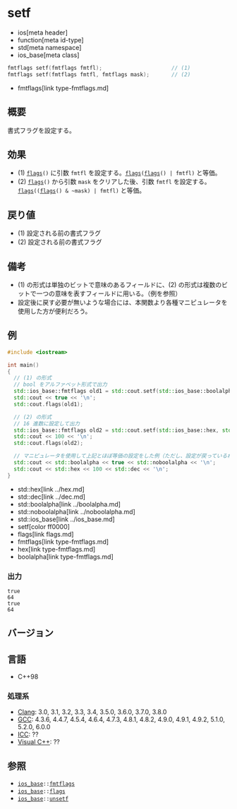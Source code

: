 # setf
* ios[meta header]
* function[meta id-type]
* std[meta namespace]
* ios_base[meta class]

```cpp
fmtflags setf(fmtflags fmtfl);                      // (1)
fmtflags setf(fmtflags fmtfl, fmtflags mask);       // (2)
```
* fmtflags[link type-fmtflags.md]

## 概要
書式フラグを設定する。


## 効果
- (1) [`flags`](flags.md)`()` に引数 `fmtfl` を設定する。[`flags`](flags.md)`(`[`flags`](flags.md)`() | fmtfl)` と等価。
- (2) [`flags`](flags.md)`()` から引数 `mask` をクリアした後、引数 `fmtfl` を設定する。[`flags`](flags.md)`((`[`flags`](flags.md)`() & ~mask) | fmtfl)` と等価。


## 戻り値
- (1) 設定される前の書式フラグ
- (2) 設定される前の書式フラグ


## 備考
- (1) の形式は単独のビットで意味のあるフィールドに、(2) の形式は複数のビットで一つの意味を表すフィールドに用いる。（例を参照）
- 設定後に戻す必要が無いような場合には、本関数より各種マニピュレータを使用した方が便利だろう。


## 例
```cpp example
#include <iostream>

int main()
{
  // (1) の形式
  // bool をアルファベット形式で出力
  std::ios_base::fmtflags old1 = std::cout.setf(std::ios_base::boolalpha);
  std::cout << true << '\n';
  std::cout.flags(old1);

  // (2) の形式
  // 16 進数に設定して出力
  std::ios_base::fmtflags old2 = std::cout.setf(std::ios_base::hex, std::ios_base::basefield);
  std::cout << 100 << '\n';
  std::cout.flags(old2);

  // マニピュレータを使用して上記とほぼ等価の設定をした例（ただし、設定が戻っているわけでは無い）
  std::cout << std::boolalpha << true << std::noboolalpha << '\n';
  std::cout << std::hex << 100 << std::dec << '\n';
}
```
* std::hex[link ../hex.md]
* std::dec[link ../dec.md]
* std::boolalpha[link ../boolalpha.md]
* std::noboolalpha[link ../noboolalpha.md]
* std::ios_base[link ../ios_base.md]
* setf[color ff0000]
* flags[link flags.md]
* fmtflags[link type-fmtflags.md]
* hex[link type-fmtflags.md]
* boolalpha[link type-fmtflags.md]

### 出力
```
true
64
true
64
```


## バージョン
## 言語
- C++98

### 処理系
- [Clang](/implementation.md#clang): 3.0, 3.1, 3.2, 3.3, 3.4, 3.5.0, 3.6.0, 3.7.0, 3.8.0
- [GCC](/implementation.md#gcc): 4.3.6, 4.4.7, 4.5.4, 4.6.4, 4.7.3, 4.8.1, 4.8.2, 4.9.0, 4.9.1, 4.9.2, 5.1.0, 5.2.0, 6.0.0
- [ICC](/implementation.md#icc): ??
- [Visual C++](/implementation.md#visual_cpp): ??


## 参照
- [`ios_base`](../ios_base.md)`::`[`fmtflags`](type-fmtflags.md)
- [`ios_base`](../ios_base.md)`::`[`flags`](flags.md)
- [`ios_base`](../ios_base.md)`::`[`unsetf`](unsetf.md)

